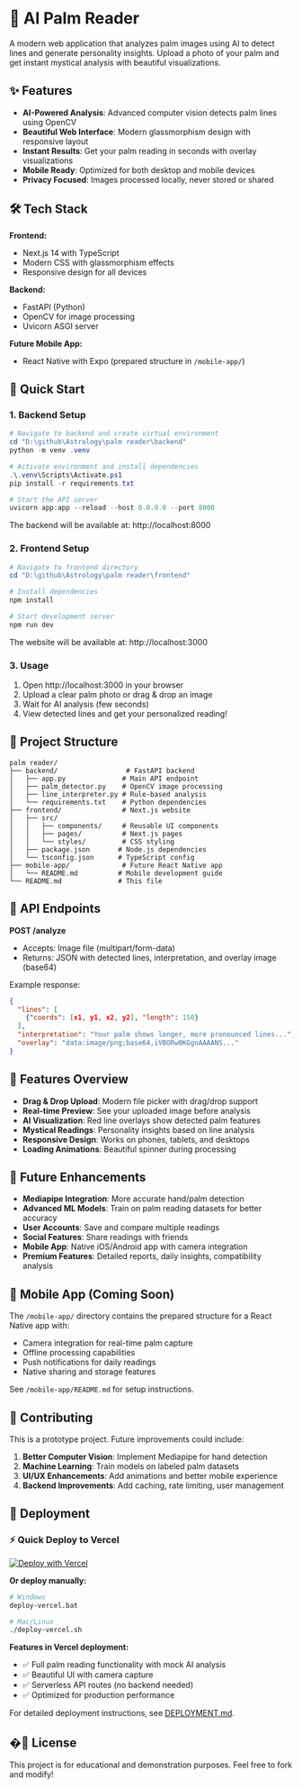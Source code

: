 # 🔮 AI Palm Reader

A modern web application that analyzes palm images using AI to detect lines and generate personality insights. Upload a photo of your palm and get instant mystical analysis with beautiful visualizations.

## ✨ Features

- **AI-Powered Analysis**: Advanced computer vision detects palm lines using OpenCV
- **Beautiful Web Interface**: Modern glassmorphism design with responsive layout
- **Instant Results**: Get your palm reading in seconds with overlay visualizations
- **Mobile Ready**: Optimized for both desktop and mobile devices
- **Privacy Focused**: Images processed locally, never stored or shared

## 🛠️ Tech Stack

**Frontend:**
- Next.js 14 with TypeScript
- Modern CSS with glassmorphism effects
- Responsive design for all devices

**Backend:**
- FastAPI (Python) 
- OpenCV for image processing
- Uvicorn ASGI server

**Future Mobile App:**
- React Native with Expo (prepared structure in `/mobile-app/`)

## 🚀 Quick Start

### 1. Backend Setup

```powershell
# Navigate to backend and create virtual environment
cd "D:\github\Astrology\palm reader\backend"
python -m venv .venv

# Activate environment and install dependencies
.\.venv\Scripts\Activate.ps1
pip install -r requirements.txt

# Start the API server
uvicorn app:app --reload --host 0.0.0.0 --port 8000
```

The backend will be available at: http://localhost:8000

### 2. Frontend Setup

```powershell
# Navigate to frontend directory  
cd "D:\github\Astrology\palm reader\frontend"

# Install dependencies
npm install

# Start development server
npm run dev
```

The website will be available at: http://localhost:3000

### 3. Usage

1. Open http://localhost:3000 in your browser
2. Upload a clear palm photo or drag & drop an image
3. Wait for AI analysis (few seconds)
4. View detected lines and get your personalized reading!

## 📁 Project Structure

```
palm reader/
├── backend/                 # FastAPI backend
│   ├── app.py              # Main API endpoint
│   ├── palm_detector.py    # OpenCV image processing  
│   ├── line_interpreter.py # Rule-based analysis
│   └── requirements.txt    # Python dependencies
├── frontend/               # Next.js website
│   ├── src/
│   │   ├── components/     # Reusable UI components
│   │   ├── pages/          # Next.js pages
│   │   └── styles/         # CSS styling
│   ├── package.json       # Node.js dependencies
│   └── tsconfig.json      # TypeScript config
├── mobile-app/             # Future React Native app
│   └── README.md          # Mobile development guide
└── README.md              # This file
```

## 🔧 API Endpoints

**POST /analyze**
- Accepts: Image file (multipart/form-data)
- Returns: JSON with detected lines, interpretation, and overlay image (base64)

Example response:
```json
{
  "lines": [
    {"coords": [x1, y1, x2, y2], "length": 150}
  ],
  "interpretation": "Your palm shows longer, more pronounced lines...", 
  "overlay": "data:image/png;base64,iVBORw0KGgoAAAANS..."
}
```

## 🎨 Features Overview

- **Drag & Drop Upload**: Modern file picker with drag/drop support
- **Real-time Preview**: See your uploaded image before analysis  
- **AI Visualization**: Red line overlays show detected palm features
- **Mystical Readings**: Personality insights based on line analysis
- **Responsive Design**: Works on phones, tablets, and desktops
- **Loading Animations**: Beautiful spinner during processing

## 🚀 Future Enhancements

- **Mediapipe Integration**: More accurate hand/palm detection
- **Advanced ML Models**: Train on palm reading datasets for better accuracy  
- **User Accounts**: Save and compare multiple readings
- **Social Features**: Share readings with friends
- **Mobile App**: Native iOS/Android app with camera integration
- **Premium Features**: Detailed reports, daily insights, compatibility analysis

## 🔮 Mobile App (Coming Soon)

The `/mobile-app/` directory contains the prepared structure for a React Native app with:

- Camera integration for real-time palm capture
- Offline processing capabilities  
- Push notifications for daily readings
- Native sharing and storage features

See `/mobile-app/README.md` for setup instructions.

## 🤝 Contributing

This is a prototype project. Future improvements could include:

1. **Better Computer Vision**: Implement Mediapipe for hand detection
2. **Machine Learning**: Train models on labeled palm datasets
3. **UI/UX Enhancements**: Add animations and better mobile experience
4. **Backend Improvements**: Add caching, rate limiting, user management

## 🚀 Deployment

### ⚡ Quick Deploy to Vercel

[![Deploy with Vercel](https://vercel.com/button)](https://vercel.com/new/clone?repository-url=https://github.com/AnshXGrind/AI-palm-reader)

**Or deploy manually:**

```bash
# Windows
deploy-vercel.bat

# Mac/Linux  
./deploy-vercel.sh
```

**Features in Vercel deployment:**
- ✅ Full palm reading functionality with mock AI analysis
- ✅ Beautiful UI with camera capture
- ✅ Serverless API routes (no backend needed)
- ✅ Optimized for production performance

For detailed deployment instructions, see [DEPLOYMENT.md](DEPLOYMENT.md).

## �📝 License

This project is for educational and demonstration purposes. Feel free to fork and modify!
